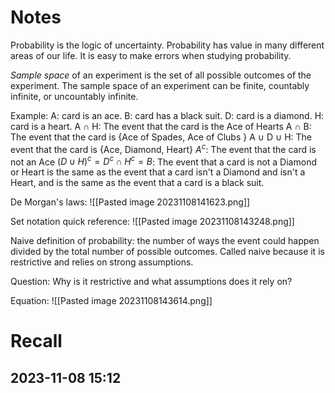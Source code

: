 
# Notes
Probability is the logic of uncertainty.
Probability has value in many different areas of our life.
It is easy to make errors when studying probability.

*Sample space* of an experiment is the set of all possible outcomes of the experiment. 
The sample space of an experiment can be finite, countably infinite, or uncountably infinite. 

Example:
A: card is an ace.
B: card has a black suit. 
D: card is a diamond. 
H: card is a heart.
A ∩ H: The event that the card is the Ace of Hearts
A ∩ B: The event that the card is {Ace of Spades, Ace of Clubs }
A ∪ D ∪ H: The event that the card is {Ace, Diamond, Heart}
$A^c$: The event that the card is not an Ace 
$(D ∪ H)^c = D^c ∩ H^c = B$: The event that a card is not a Diamond or Heart is the same as the event that a card isn't a Diamond and isn't a Heart, and is the same as the event that a card is a black suit. 

De Morgan's laws:
![[Pasted image 20231108141623.png]]

Set notation quick reference: 
![[Pasted image 20231108143248.png]]

Naive definition of probability: the number of ways the event could happen divided by the total number of possible outcomes. 
Called naive because it is restrictive and relies on strong assumptions.

Question: Why is it restrictive and what assumptions does it rely on?

Equation: 
![[Pasted image 20231108143614.png]]


# Recall
## 2023-11-08 15:12

